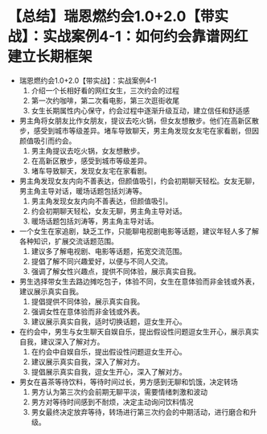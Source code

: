 # 【总结】瑞恩燃约会1.0+2.0【带实战】：实战案例4-1：如何约会靠谱网红建立长期框架

-   瑞恩燃约会1.0+2.0【带实战】：实战案例4-1
    1.  介绍一个长相好看的网红女生，三次约会的过程
    2.  第一次约咖啡，第二次看电影，第三次逛街收尾
    3.  女生长期属性内心保守，约会过程中逐渐升级互动，建立信任和舒适感
-   男主角将女朋友比作女朋友，提议去吃火锅，但女友想散步。他们在高新区散步，感受到城市等级差异。堵车导致聊天，男主角发现女友宅在家看剧，但因颜值吸引而约会。
    1.  男主角提议去吃火锅，女友想散步。
    2.  在高新区散步，感受到城市等级差异。
    3.  堵车导致聊天，发现女友宅在家看剧。
-   男主角发现女友内向不善表达，但颜值吸引，约会初期聊天轻松。女友无聊，男主角主导对话，暖场话题包括刘涛等。
    1.  男主角发现女友内向不善表达，但颜值吸引。
    2.  约会初期聊天轻松，女友无聊，男主角主导对话。
    3.  暖场话题包括刘涛等，男主角主导对话。
-   一个女生在家追剧，缺乏工作，只能聊电视剧电影等话题，建议年轻人多了解各种知识，扩展交流话题范围。
    1.  建议多了解电视剧、电影等话题，拓宽交流范围。
    2.  提倡了解不同兴趣爱好，以便与不同人交流。
    3.  强调了解女性兴趣点，提供不同体验，展示真实自我。
-   男生选择带女生去路边摊吃包子，体验不同，女生在意体验而非金钱或外表，建议展示真实自我。
    1.  提倡提供不同体验，展示真实自我。
    2.  强调女性在意体验而非金钱或外表。
    3.  建议展示真实自我，适时切换话题，逗女生开心。
-   在约会中，男生与女生聊天自娱自乐，提出假设性问题逗女生开心，展示真实自我，建议深入了解对方。
    1.  在约会中自娱自乐，提出假设性问题逗女生开心。
    2.  建议展示真实自我，深入了解对方。
    3.  提倡展示真实自我，逗女生开心，深入了解对方。
-   男女在喜茶等待饮料，等待时间过长，男方感到无聊和饥饿，决定转场
    1.  男方认为第三次约会前期无聊平淡，需要情绪刺激和波动
    2.  男方对等待时间感到不耐烦，决定主动询问饮料情况
    3.  男女最终决定放弃等待，转场进行第三次约会的中期活动，进行磨合和升级。